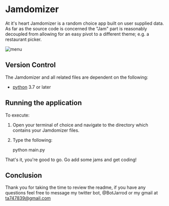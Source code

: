 # Jamdomizer
At it's heart Jamdomizer is a random choice app built on user supplied data. As far as the source code is concerned the "Jam" part is reasonably decoupled from allowing for an easy pivot to a different theme; e.g. a restaurant picker. 

![menu](https://user-images.githubusercontent.com/87616660/137225606-79f3e92a-8d6c-4846-9448-6e85cdb45167.png)

## Version Control
The Jamdomizer and all related files are dependent on the following:

- [python](https://docs.python.org/3/) 3.7 or later

## Running the application
To execute: 

1. Open your terminal of choice and navigate to the directory which contains your Jamdomizer files.

2. Type the following:

    python main.py

That's it, you're good to go. Go add some jams and get coding!

## Conclusion
Thank you for taking the time to review the readme, if you have any questions feel free to message my twitter bot, @BotJarrod or my gmail at ta747839@gmail.com
